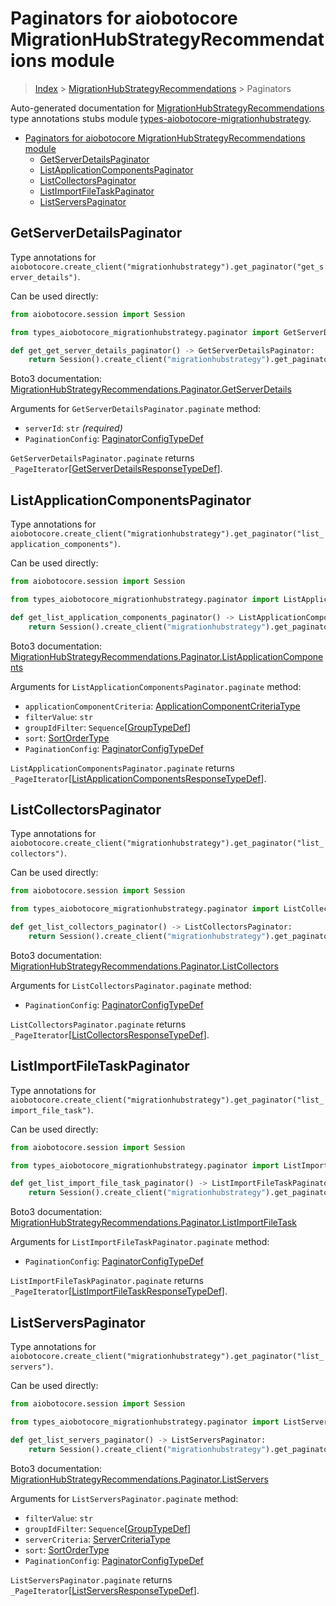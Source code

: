 <a id="paginators-for-aiobotocore-migrationhubstrategyrecommendations-module"></a>

# Paginators for aiobotocore MigrationHubStrategyRecommendations module

> [Index](..) > [MigrationHubStrategyRecommendations](.) > Paginators

Auto-generated documentation for
[MigrationHubStrategyRecommendations](https://boto3.amazonaws.com/v1/documentation/api/latest/reference/services/migrationhubstrategy.html#MigrationHubStrategyRecommendations)
type annotations stubs module
[types-aiobotocore-migrationhubstrategy](https://pypi.org/project/types-aiobotocore-migrationhubstrategy/).

- [Paginators for aiobotocore MigrationHubStrategyRecommendations module](#paginators-for-aiobotocore-migrationhubstrategyrecommendations-module)
  - [GetServerDetailsPaginator](#getserverdetailspaginator)
  - [ListApplicationComponentsPaginator](#listapplicationcomponentspaginator)
  - [ListCollectorsPaginator](#listcollectorspaginator)
  - [ListImportFileTaskPaginator](#listimportfiletaskpaginator)
  - [ListServersPaginator](#listserverspaginator)

<a id="getserverdetailspaginator"></a>

## GetServerDetailsPaginator

Type annotations for
`aiobotocore.create_client("migrationhubstrategy").get_paginator("get_server_details")`.

Can be used directly:

```python
from aiobotocore.session import Session

from types_aiobotocore_migrationhubstrategy.paginator import GetServerDetailsPaginator

def get_get_server_details_paginator() -> GetServerDetailsPaginator:
    return Session().create_client("migrationhubstrategy").get_paginator("get_server_details")
```

Boto3 documentation:
[MigrationHubStrategyRecommendations.Paginator.GetServerDetails](https://boto3.amazonaws.com/v1/documentation/api/latest/reference/services/migrationhubstrategy.html#MigrationHubStrategyRecommendations.Paginator.GetServerDetails)

Arguments for `GetServerDetailsPaginator.paginate` method:

- `serverId`: `str` *(required)*
- `PaginationConfig`:
  [PaginatorConfigTypeDef](./type_defs.md#paginatorconfigtypedef)

`GetServerDetailsPaginator.paginate` returns
`_PageIterator`\[[GetServerDetailsResponseTypeDef](./type_defs.md#getserverdetailsresponsetypedef)\].

<a id="listapplicationcomponentspaginator"></a>

## ListApplicationComponentsPaginator

Type annotations for
`aiobotocore.create_client("migrationhubstrategy").get_paginator("list_application_components")`.

Can be used directly:

```python
from aiobotocore.session import Session

from types_aiobotocore_migrationhubstrategy.paginator import ListApplicationComponentsPaginator

def get_list_application_components_paginator() -> ListApplicationComponentsPaginator:
    return Session().create_client("migrationhubstrategy").get_paginator("list_application_components")
```

Boto3 documentation:
[MigrationHubStrategyRecommendations.Paginator.ListApplicationComponents](https://boto3.amazonaws.com/v1/documentation/api/latest/reference/services/migrationhubstrategy.html#MigrationHubStrategyRecommendations.Paginator.ListApplicationComponents)

Arguments for `ListApplicationComponentsPaginator.paginate` method:

- `applicationComponentCriteria`:
  [ApplicationComponentCriteriaType](./literals.md#applicationcomponentcriteriatype)
- `filterValue`: `str`
- `groupIdFilter`: `Sequence`\[[GroupTypeDef](./type_defs.md#grouptypedef)\]
- `sort`: [SortOrderType](./literals.md#sortordertype)
- `PaginationConfig`:
  [PaginatorConfigTypeDef](./type_defs.md#paginatorconfigtypedef)

`ListApplicationComponentsPaginator.paginate` returns
`_PageIterator`\[[ListApplicationComponentsResponseTypeDef](./type_defs.md#listapplicationcomponentsresponsetypedef)\].

<a id="listcollectorspaginator"></a>

## ListCollectorsPaginator

Type annotations for
`aiobotocore.create_client("migrationhubstrategy").get_paginator("list_collectors")`.

Can be used directly:

```python
from aiobotocore.session import Session

from types_aiobotocore_migrationhubstrategy.paginator import ListCollectorsPaginator

def get_list_collectors_paginator() -> ListCollectorsPaginator:
    return Session().create_client("migrationhubstrategy").get_paginator("list_collectors")
```

Boto3 documentation:
[MigrationHubStrategyRecommendations.Paginator.ListCollectors](https://boto3.amazonaws.com/v1/documentation/api/latest/reference/services/migrationhubstrategy.html#MigrationHubStrategyRecommendations.Paginator.ListCollectors)

Arguments for `ListCollectorsPaginator.paginate` method:

- `PaginationConfig`:
  [PaginatorConfigTypeDef](./type_defs.md#paginatorconfigtypedef)

`ListCollectorsPaginator.paginate` returns
`_PageIterator`\[[ListCollectorsResponseTypeDef](./type_defs.md#listcollectorsresponsetypedef)\].

<a id="listimportfiletaskpaginator"></a>

## ListImportFileTaskPaginator

Type annotations for
`aiobotocore.create_client("migrationhubstrategy").get_paginator("list_import_file_task")`.

Can be used directly:

```python
from aiobotocore.session import Session

from types_aiobotocore_migrationhubstrategy.paginator import ListImportFileTaskPaginator

def get_list_import_file_task_paginator() -> ListImportFileTaskPaginator:
    return Session().create_client("migrationhubstrategy").get_paginator("list_import_file_task")
```

Boto3 documentation:
[MigrationHubStrategyRecommendations.Paginator.ListImportFileTask](https://boto3.amazonaws.com/v1/documentation/api/latest/reference/services/migrationhubstrategy.html#MigrationHubStrategyRecommendations.Paginator.ListImportFileTask)

Arguments for `ListImportFileTaskPaginator.paginate` method:

- `PaginationConfig`:
  [PaginatorConfigTypeDef](./type_defs.md#paginatorconfigtypedef)

`ListImportFileTaskPaginator.paginate` returns
`_PageIterator`\[[ListImportFileTaskResponseTypeDef](./type_defs.md#listimportfiletaskresponsetypedef)\].

<a id="listserverspaginator"></a>

## ListServersPaginator

Type annotations for
`aiobotocore.create_client("migrationhubstrategy").get_paginator("list_servers")`.

Can be used directly:

```python
from aiobotocore.session import Session

from types_aiobotocore_migrationhubstrategy.paginator import ListServersPaginator

def get_list_servers_paginator() -> ListServersPaginator:
    return Session().create_client("migrationhubstrategy").get_paginator("list_servers")
```

Boto3 documentation:
[MigrationHubStrategyRecommendations.Paginator.ListServers](https://boto3.amazonaws.com/v1/documentation/api/latest/reference/services/migrationhubstrategy.html#MigrationHubStrategyRecommendations.Paginator.ListServers)

Arguments for `ListServersPaginator.paginate` method:

- `filterValue`: `str`
- `groupIdFilter`: `Sequence`\[[GroupTypeDef](./type_defs.md#grouptypedef)\]
- `serverCriteria`: [ServerCriteriaType](./literals.md#servercriteriatype)
- `sort`: [SortOrderType](./literals.md#sortordertype)
- `PaginationConfig`:
  [PaginatorConfigTypeDef](./type_defs.md#paginatorconfigtypedef)

`ListServersPaginator.paginate` returns
`_PageIterator`\[[ListServersResponseTypeDef](./type_defs.md#listserversresponsetypedef)\].
